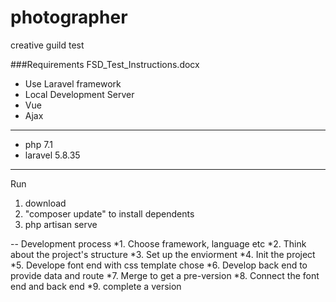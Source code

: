 # photographer
creative guild test

###Requirements
FSD_Test_Instructions.docx
* Use Laravel framework
* Local Development Server
* Vue
* Ajax 
---
- php 7.1
- laravel 5.8.35

---
Run
1. download
2. "composer update" to install dependents
3. php artisan serve

--
Development process
*1. Choose framework, language etc
*2. Think about the project's structure
*3. Set up the enviorment 
*4. Init the project 
*5. Develope font end with css template chose
*6. Develop back end to provide data and route 
*7. Merge to get a pre-version
*8. Connect the font end and back end
*9. complete a version

